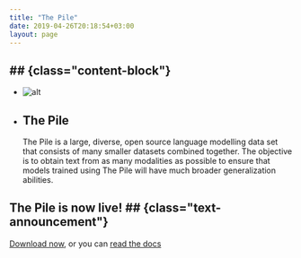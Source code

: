 ```yaml
---
title: "The Pile"
date: 2019-04-26T20:18:54+03:00
layout: page
---
```


##  ## {class="content-block"}
- ![alt](../../images/the-pile.png)
- ## The Pile
    The Pile is a large, diverse, open source language modelling data set that consists of many smaller datasets combined together. The objective is to obtain text from as many modalities as possible to ensure that models trained using The Pile will have much broader generalization abilities.


## The Pile is now live! ## {class="text-announcement"}
[Download now](https://pile.eleuther.ai/), or you can [read the docs](https://pile.eleuther.ai/paper.pdf)

